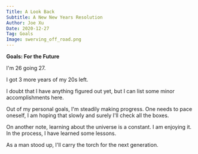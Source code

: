 ```yaml
---
Title: A Look Back
Subtitle: A New New Years Resolution
Author: Joe Xu
Date: 2020-12-27
Tag: Goals
Image: swerving_off_road.png
---
```


**Goals: For the Future**

I'm 26 going 27.

I got 3 more years of my 20s left.

I doubt that I have anything figured out yet, but I can list some minor accomplishments here.

Out of my personal goals, I'm steadily making progress. One needs to pace oneself, I am hoping that slowly and surely I'll check all the boxes.

On another note, learning about the universe is a constant. I am enjoying it. In the process, I have learned some lessons.

As a man stood up, I'll carry the torch for the next generation.
